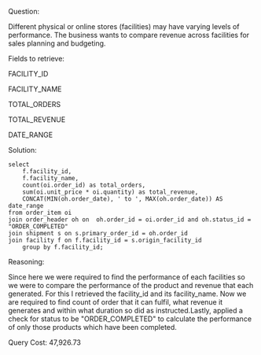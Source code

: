 Question:

Different physical or online stores (facilities) may have varying levels of performance. The business wants to compare revenue across facilities for sales planning and budgeting.

Fields to retrieve:

FACILITY_ID

FACILITY_NAME

TOTAL_ORDERS

TOTAL_REVENUE

DATE_RANGE

Solution:
```
select
	f.facility_id,
	f.facility_name,
	count(oi.order_id) as total_orders,
	sum(oi.unit_price * oi.quantity) as total_revenue,
	CONCAT(MIN(oh.order_date), ' to ', MAX(oh.order_date)) AS date_range
from order_item oi
join order_header oh on  oh.order_id = oi.order_id and oh.status_id = "ORDER_COMPLETED"
join shipment s on s.primary_order_id = oh.order_id
join facility f on f.facility_id = s.origin_facility_id
	group by f.facility_id;
```
Reasoning:

Since here we were required to find the performance of each facilities so we were to compare the performance of the product and revenue that each generated. For this I retrieved the facility_id and its facility_name. Now we are required to find count of order that it can fulfil, what revenue it generates and within what duration so did as instructed.Lastly, applied a check for status to be "ORDER_COMPLETED" to calculate the performance of only those products which have been completed.

Query Cost: 47,926.73
```
